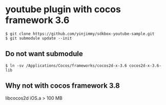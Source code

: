 # youtube plugin with cocos framework 3.6

```
$ git clone https://github.com/yinjimmy/sdkbox-youtube-sample.git
$ git submodule update --init
```

Do not want submodule
---
```
$ ln -sv /Applications/Cocos/frameworks/cocos2d-x-3.6 cocos2d-x-3.6-lib
```

Why not with cocos framework 3.8
---
libcocos2d iOS.a > 100 MB
